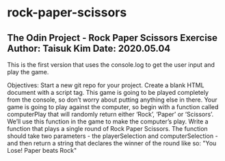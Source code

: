 # rock-paper-scissors
The Odin Project - Rock Paper Scissors Exercise 
Author: Taisuk Kim
Date: 2020.05.04
--

This is the first version that uses the console.log to get the user input and play the game.

Objectives:
Start a new git repo for your project.
Create a blank HTML document with a script tag. This game is going to be played completely from the console, so don’t worry about putting anything else in there.
Your game is going to play against the computer, so begin with a function called computerPlay that will randomly return either ‘Rock’, ‘Paper’ or ‘Scissors’. We’ll use this function in the game to make the computer’s play.
Write a function that plays a single round of Rock Paper Scissors. The function should take two parameters - the playerSelection and computerSelection - and then return a string that declares the winner of the round like so: "You Lose! Paper beats Rock"
